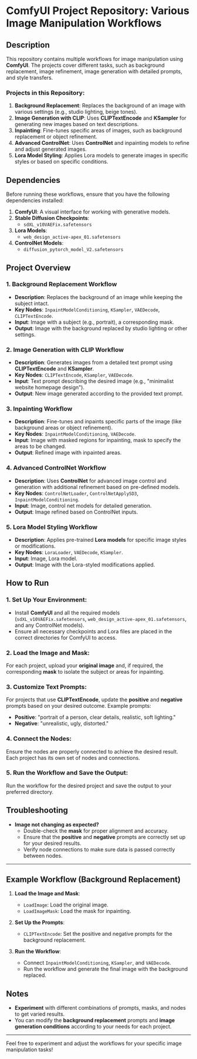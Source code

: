 # ComfyUI Project Repository: Various Image Manipulation Workflows

## Description

This repository contains multiple workflows for image manipulation using **ComfyUI**. The projects cover different tasks, such as background replacement, image refinement, image generation with detailed prompts, and style transfers.

### Projects in this Repository:

1. **Background Replacement**: Replaces the background of an image with various settings (e.g., studio lighting, beige tones).
2. **Image Generation with CLIP**: Uses **CLIPTextEncode** and **KSampler** for generating new images based on text descriptions.
3. **Inpainting**: Fine-tunes specific areas of images, such as background replacement or object refinement.
4. **Advanced ControlNet**: Uses **ControlNet** and inpainting models to refine and adjust generated images.
5. **Lora Model Styling**: Applies Lora models to generate images in specific styles or based on specific conditions.

## Dependencies

Before running these workflows, ensure that you have the following dependencies installed:

1. **ComfyUI**: A visual interface for working with generative models.
2. **Stable Diffusion Checkpoints**:
   - `sdXL_v10VAEFix.safetensors`
3. **Lora Models**:
   - `web_design_active-apex_01.safetensors`
4. **ControlNet Models**:
   - `diffusion_pytorch_model_V2.safetensors`

## Project Overview

### 1. **Background Replacement Workflow**

- **Description**: Replaces the background of an image while keeping the subject intact.
- **Key Nodes**: `InpaintModelConditioning`, `KSampler`, `VAEDecode`, `CLIPTextEncode`.
- **Input**: Image with a subject (e.g., portrait), a corresponding mask.
- **Output**: Image with the background replaced by studio lighting or other settings.

### 2. **Image Generation with CLIP Workflow**

- **Description**: Generates images from a detailed text prompt using **CLIPTextEncode** and **KSampler**.
- **Key Nodes**: `CLIPTextEncode`, `KSampler`, `VAEDecode`.
- **Input**: Text prompt describing the desired image (e.g., "minimalist website homepage design").
- **Output**: New image generated according to the provided text prompt.

### 3. **Inpainting Workflow**

- **Description**: Fine-tunes and inpaints specific parts of the image (like background areas or object refinement).
- **Key Nodes**: `InpaintModelConditioning`, `VAEDecode`.
- **Input**: Image with masked regions for inpainting, mask to specify the areas to be changed.
- **Output**: Refined image with inpainted areas.

### 4. **Advanced ControlNet Workflow**

- **Description**: Uses **ControlNet** for advanced image control and generation with additional refinement based on pre-defined models.
- **Key Nodes**: `ControlNetLoader`, `ControlNetApplySD3`, `InpaintModelConditioning`.
- **Input**: Image, control net models for detailed generation.
- **Output**: Image refined based on ControlNet inputs.

### 5. **Lora Model Styling Workflow**

- **Description**: Applies pre-trained **Lora models** for specific image styles or modifications.
- **Key Nodes**: `LoraLoader`, `VAEDecode`, `KSampler`.
- **Input**: Image, Lora model.
- **Output**: Image with the Lora-styled modifications applied.

## How to Run

### 1. **Set Up Your Environment:**

- Install **ComfyUI** and all the required models (`sdXL_v10VAEFix.safetensors`, `web_design_active-apex_01.safetensors`, and any ControlNet models).
- Ensure all necessary checkpoints and Lora files are placed in the correct directories for ComfyUI to access.

### 2. **Load the Image and Mask:**

For each project, upload your **original image** and, if required, the corresponding **mask** to isolate the subject or areas for inpainting.

### 3. **Customize Text Prompts:**

For projects that use **CLIPTextEncode**, update the **positive** and **negative** prompts based on your desired outcome. Example prompts:

- **Positive**: "portrait of a person, clear details, realistic, soft lighting."
- **Negative**: "unrealistic, ugly, distorted."

### 4. **Connect the Nodes:**

Ensure the nodes are properly connected to achieve the desired result. Each project has its own set of nodes and connections.

### 5. **Run the Workflow and Save the Output:**

Run the workflow for the desired project and save the output to your preferred directory.

## Troubleshooting

- **Image not changing as expected?**
  - Double-check the **mask** for proper alignment and accuracy.
  - Ensure that the **positive** and **negative** prompts are correctly set up for your desired results.
  - Verify node connections to make sure data is passed correctly between nodes.

---

## Example Workflow (Background Replacement)

1. **Load the Image and Mask**:

   - `LoadImage`: Load the original image.
   - `LoadImageMask`: Load the mask for inpainting.

2. **Set Up the Prompts**:

   - `CLIPTextEncode`: Set the positive and negative prompts for the background replacement.

3. **Run the Workflow**:
   - Connect `InpaintModelConditioning`, `KSampler`, and `VAEDecode`.
   - Run the workflow and generate the final image with the background replaced.

## Notes

- **Experiment** with different combinations of prompts, masks, and nodes to get varied results.
- You can modify the **background replacement** prompts and **image generation conditions** according to your needs for each project.

---

Feel free to experiment and adjust the workflows for your specific image manipulation tasks!

